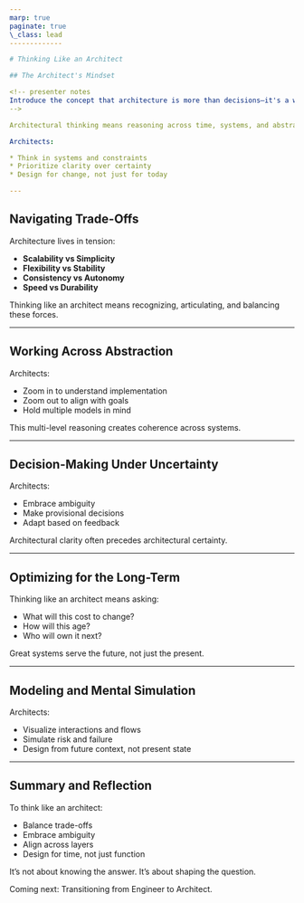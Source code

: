 ```yaml
---
marp: true
paginate: true
\_class: lead
-------------

# Thinking Like an Architect

## The Architect's Mindset

<!-- presenter notes
Introduce the concept that architecture is more than decisions—it's a way of thinking. This section helps participants internalize how architects think differently from individual contributors or managers. Open with: What does it mean to think like an architect?
-->

Architectural thinking means reasoning across time, systems, and abstraction layers. It’s about clarity, trade-offs, and long-term alignment.

Architects:

* Think in systems and constraints
* Prioritize clarity over certainty
* Design for change, not just for today

---
```


## Navigating Trade-Offs

<!-- presenter notes
This slide highlights that architectural choices rarely have a perfect answer. They involve compromise. Explore trade-offs like consistency vs flexibility, speed vs quality, reuse vs autonomy.
-->

Architecture lives in tension:

* **Scalability vs Simplicity**
* **Flexibility vs Stability**
* **Consistency vs Autonomy**
* **Speed vs Durability**

Thinking like an architect means recognizing, articulating, and balancing these forces.

---

## Working Across Abstraction

<!-- presenter notes
Show how architects operate across code, design, systems, and strategy. Their decisions have ripple effects, and they must see the layers. Good architecture connects the business to the bits.
-->

Architects:

* Zoom in to understand implementation
* Zoom out to align with goals
* Hold multiple models in mind

This multi-level reasoning creates coherence across systems.

---

## Decision-Making Under Uncertainty

<!-- presenter notes
Many architectural decisions happen with incomplete information. Emphasize comfort with ambiguity, the value of reversible decisions, and progressive disclosure.
-->

Architects:

* Embrace ambiguity
* Make provisional decisions
* Adapt based on feedback

Architectural clarity often precedes architectural certainty.

---

## Optimizing for the Long-Term

<!-- presenter notes
Architects must optimize for system sustainability. This includes maintainability, extensibility, and team velocity over time. It’s about designing systems that evolve safely.
-->

Thinking like an architect means asking:

* What will this cost to change?
* How will this age?
* Who will own it next?

Great systems serve the future, not just the present.

---

## Modeling and Mental Simulation

<!-- presenter notes
Architects model possible futures. Whether through diagrams, threat models, or decision trees, they anticipate outcomes and simulate consequences.
-->

Architects:

* Visualize interactions and flows
* Simulate risk and failure
* Design from future context, not present state

---

## Summary and Reflection

<!-- presenter notes
Wrap with a reflection prompt: What does thinking like an architect mean to you now? Which area—trade-offs, time horizon, systems thinking—do you want to grow most?
-->

To think like an architect:

* Balance trade-offs
* Embrace ambiguity
* Align across layers
* Design for time, not just function

It’s not about knowing the answer. It’s about shaping the question.

Coming next: Transitioning from Engineer to Architect.
